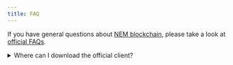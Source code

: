 ```yaml
---
title: FAQ
---
```


If you have general questions about [NEM blockchain](https://nem.io), please take a look at
[official FAQs](https://blog.nem.io/faq-en/).

<details>
  <summary>Where can I download the official client?</summary>
  <p>NEM Nano Wallet <a href="https://nem.io/downloads/">here</a>.</p>
</details>
